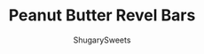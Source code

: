 ---
layout: ../../layouts/MarkdownPostLayout.astro
title: Peanut Butter Revel Bars
author: ShugarySweets
pubDate: 2019-01-15
description: "Peanut Butter Revel Bars are the stuff of dreams for peanut butter lovers! Easy to make ahead of time, they’re ideal for potlucks, holidays, and bake sales."
image_url: https://www.shugarysweets.com/wp-content/uploads/2016/10/peanut-butter-revel-bars-1.jpg
tags: ["Brownies and Bars","American"]
calories: 158
protein: 3
carbohydrates: 20
fats: 8
fiber: 1
ingredients: ["1 cup unsalted butter, softened (divided)","2 cups light brown sugar, packed","1/2 cup creamy peanut butter","1 teaspoon baking soda","2 large eggs","2 teaspoon vanilla extract","2 cups all-purpose flour","3 cups quick-cook oatmeal","1 can (14 ounce) sweetened condensed milk","1 package (11 ounce) peanut butter chips"]
serves: 36
time: "38 minutes"
prepTime: "10 minutes"
instructions: ["Preheat oven to 350°F. Line a 15x10x1-inch baking sheet with parchment paper. Set aside.","In a large bowl, beat 14 Tbsp of butter (reserving the extra two for later), brown sugar, and peanut butter until well blended. Add in baking soda, eggs and vanilla extract. Beat until combined. Add flour and oats and mix until blended. Set aside.","In a small saucepan, combine sweetened condensed milk and 2 Tbsp butter. Heat over low heat until butter is melted. Fold in peanut butter morsels and stir constantly until melted and smooth.","Press 2/3 of cookie dough into bottom of baking sheet. Keep pressing with your fingertips, it will fit, honest!! Pour peanut butter mixture over top of cookie dough and spread evenly. Drop remaining dough by teaspoon over the top (will not cover completely, that's okay).","Bake for 25-28 minutes until browned. Cool completely. Cut and enjoy. Store in airtight container (best when chilled)!"]
nutrition: ["158 calories","20 grams carbohydrates","24 milligrams cholesterol","8 grams fat","1 grams fiber","3 grams protein","4 grams saturated fat","65 milligrams sodium","11 grams sugar","0 grams trans fat","3 grams unsaturated fat"]
---